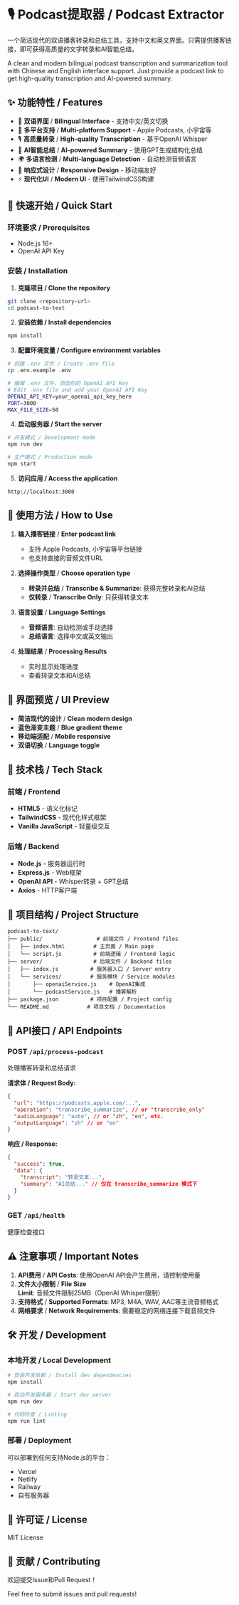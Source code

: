 # 🎙️ Podcast提取器 / Podcast Extractor

一个简洁现代的双语播客转录和总结工具，支持中文和英文界面。只需提供播客链接，即可获得高质量的文字转录和AI智能总结。

A clean and modern bilingual podcast transcription and summarization tool with Chinese and English interface support. Just provide a podcast link to get high-quality transcription and AI-powered summary.

## ✨ 功能特性 / Features

- 🎯 **双语界面** / **Bilingual Interface** - 支持中文/英文切换
- 🔗 **多平台支持** / **Multi-platform Support** - Apple Podcasts, 小宇宙等
- 🎙️ **高质量转录** / **High-quality Transcription** - 基于OpenAI Whisper
- 🤖 **AI智能总结** / **AI-powered Summary** - 使用GPT生成结构化总结
- 🌍 **多语言检测** / **Multi-language Detection** - 自动检测音频语言
- 📱 **响应式设计** / **Responsive Design** - 移动端友好
- ⚡ **现代化UI** / **Modern UI** - 使用TailwindCSS构建

## 🚀 快速开始 / Quick Start

### 环境要求 / Prerequisites

- Node.js 16+ 
- OpenAI API Key

### 安装 / Installation

1. **克隆项目 / Clone the repository**
```bash
git clone <repository-url>
cd podcast-to-text
```

2. **安装依赖 / Install dependencies**
```bash
npm install
```

3. **配置环境变量 / Configure environment variables**
```bash
# 创建 .env 文件 / Create .env file
cp .env.example .env

# 编辑 .env 文件，添加你的 OpenAI API Key
# Edit .env file and add your OpenAI API Key
OPENAI_API_KEY=your_openai_api_key_here
PORT=3000
MAX_FILE_SIZE=50
```

4. **启动服务器 / Start the server**
```bash
# 开发模式 / Development mode
npm run dev

# 生产模式 / Production mode  
npm start
```

5. **访问应用 / Access the application**
```
http://localhost:3000
```

## 📖 使用方法 / How to Use

1. **输入播客链接** / **Enter podcast link**
   - 支持 Apple Podcasts, 小宇宙等平台链接
   - 也支持直接的音频文件URL

2. **选择操作类型** / **Choose operation type**
   - **转录并总结** / **Transcribe & Summarize**: 获得完整转录和AI总结
   - **仅转录** / **Transcribe Only**: 只获得转录文本

3. **语言设置** / **Language Settings**
   - **音频语言**: 自动检测或手动选择
   - **总结语言**: 选择中文或英文输出

4. **处理结果** / **Processing Results**
   - 实时显示处理进度
   - 查看转录文本和AI总结

## 🎨 界面预览 / UI Preview

- **简洁现代的设计** / **Clean modern design**
- **蓝色渐变主题** / **Blue gradient theme**
- **移动端适配** / **Mobile responsive**
- **双语切换** / **Language toggle**

## 🔧 技术栈 / Tech Stack

### 前端 / Frontend
- **HTML5** - 语义化标记
- **TailwindCSS** - 现代化样式框架
- **Vanilla JavaScript** - 轻量级交互

### 后端 / Backend
- **Node.js** - 服务器运行时
- **Express.js** - Web框架
- **OpenAI API** - Whisper转录 + GPT总结
- **Axios** - HTTP客户端

## 📁 项目结构 / Project Structure

```
podcast-to-text/
├── public/                 # 前端文件 / Frontend files
│   ├── index.html         # 主页面 / Main page
│   └── script.js          # 前端逻辑 / Frontend logic
├── server/                # 后端文件 / Backend files
│   ├── index.js          # 服务器入口 / Server entry
│   └── services/         # 服务模块 / Service modules
│       ├── openaiService.js    # OpenAI集成
│       └── podcastService.js   # 播客解析
├── package.json          # 项目配置 / Project config
└── README.md            # 项目文档 / Documentation
```

## 🔑 API接口 / API Endpoints

### POST `/api/process-podcast`

处理播客转录和总结请求

**请求体 / Request Body:**
```json
{
  "url": "https://podcasts.apple.com/...",
  "operation": "transcribe_summarize", // or "transcribe_only"
  "audioLanguage": "auto", // or "zh", "en", etc.
  "outputLanguage": "zh" // or "en"
}
```

**响应 / Response:**
```json
{
  "success": true,
  "data": {
    "transcript": "转录文本...",
    "summary": "AI总结..." // 仅在 transcribe_summarize 模式下
  }
}
```

### GET `/api/health`

健康检查接口

## ⚠️ 注意事项 / Important Notes

1. **API费用** / **API Costs**: 使用OpenAI API会产生费用，请控制使用量
2. **文件大小限制** / **File Size Limit**: 音频文件限制25MB（OpenAI Whisper限制）
3. **支持格式** / **Supported Formats**: MP3, M4A, WAV, AAC等主流音频格式
4. **网络要求** / **Network Requirements**: 需要稳定的网络连接下载音频文件

## 🛠️ 开发 / Development

### 本地开发 / Local Development
```bash
# 安装开发依赖 / Install dev dependencies
npm install

# 启动开发服务器 / Start dev server
npm run dev

# 代码检查 / Linting
npm run lint
```

### 部署 / Deployment

可以部署到任何支持Node.js的平台：
- Vercel
- Netlify
- Railway
- 自有服务器

## 📄 许可证 / License

MIT License

## 🤝 贡献 / Contributing

欢迎提交Issue和Pull Request！

Feel free to submit issues and pull requests!
